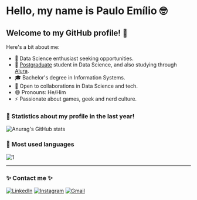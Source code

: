 # Hello, my name is Paulo Emílio 🤓

## Welcome to my GitHub profile! 🚀

Here's a bit about me:

- 🔭  Data Science enthusiast seeking opportunities.
- 🌱 [Postgraduate](https://github.com/paulo-emilio/Pos-Graduacao-Data-Science/blob/main/About/PDC_Pos-graduacao-em-Data-Science.pdf) student in Data Science, and also studying through [Alura](https://cursos.alura.com.br/analista-de-dados-paulo-emilio-1690508096886-p631337).
- 🎓 Bachelor's degree in Information Systems.
- 👯 Open to collaborations in Data Science and tech.
- 😄 Pronouns: He/Him
- ⚡ Passionate about games, geek and nerd culture.


### 🔭 Statistics about my profile in the last year!
![Anurag's GitHub stats](https://github-readme-stats.vercel.app/api?username=paulo-emilio&theme=tokyonight&show_icons=true&border_radius=10&count_private=true&hide_border=true&include_all_commits=true)


### 🔭 Most used languages
![1](https://github-readme-stats.vercel.app/api/top-langs/?username=paulo-emilio&hide=yacc,makefile,cuda&theme=tokyonight&layout=compact&langs_count=10&border_radius=10&hide_border=true)

<hr>

### ✨ Contact me ✨

[<img alt="LinkedIn" src="https://img.shields.io/badge/linkedin%20-%230077B5.svg?&style=for-the-badge&logo=linkedin&logoColor=white"/>](https://www.linkedin.com/in/paulo-emilio/)
[<img alt="Instagram" src="https://img.shields.io/badge/pauloemilio%20-%23E4405F.svg?&style=for-the-badge&logo=Instagram&logoColor=white"/>](https://www.instagram.com/pauloemilio__/)
[<img alt="Gmail" src="https://img.shields.io/badge/Gmail-D14836?style=for-the-badge&logo=gmail&logoColor=white" />](mailto:pauloemilio.sistemas@gmail.com)
